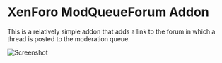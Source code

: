 XenForo ModQueueForum Addon
===========================

This is a relatively simple addon that adds a link to the forum in which a thread is posted to the moderation queue.

![Screenshot](https://cdn.mediacru.sh/WnmEQVB64I8e.png)